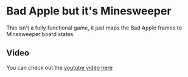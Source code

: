 # Bad Apple but it's Minesweeper

This isn't a fully functional game, it just maps the Bad Apple frames to Minesweeper board states.

## Video
You can check out the [youtube video here](https://youtu.be/l_wPZ05EGw4)

